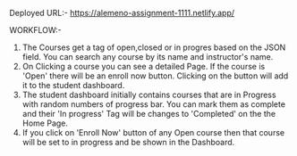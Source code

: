 Deployed URL:- https://alemeno-assignment-1111.netlify.app/

WORKFLOW:-

1. The Courses get a tag of open,closed or in progres based on the JSON field. You can search any course by its name and instructor's name.
2. On Clicking a course you can see a detailed Page. If the course is 'Open' there will be an enroll now button. Clicking on the button will add it to the student dashboard.
3. The student dashboard initially contains courses that are in Progress with random numbers of progress bar. You can mark them as complete and their 'In progress' Tag will be changes to 'Completed' on the the Home Page.
4. If you click on 'Enroll Now' button of any Open course then that course will be set to in progress and be shown in the Dashboard.
